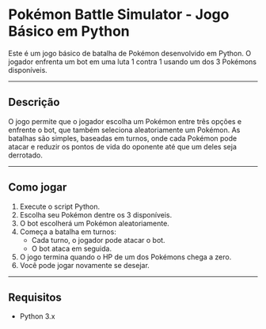 # Pokémon Battle Simulator - Jogo Básico em Python

Este é um jogo básico de batalha de Pokémon desenvolvido em Python. O jogador enfrenta um bot em uma luta 1 contra 1 usando um dos 3 Pokémons disponíveis.

---

## Descrição

O jogo permite que o jogador escolha um Pokémon entre três opções e enfrente o bot, que também seleciona aleatoriamente um Pokémon. As batalhas são simples, baseadas em turnos, onde cada Pokémon pode atacar e reduzir os pontos de vida do oponente até que um deles seja derrotado.

---

## Como jogar

1. Execute o script Python.
2. Escolha seu Pokémon dentre os 3 disponíveis.
3. O bot escolherá um Pokémon aleatoriamente.
4. Começa a batalha em turnos:
   - Cada turno, o jogador pode atacar o bot.
   - O bot ataca em seguida.
5. O jogo termina quando o HP de um dos Pokémons chega a zero.
6. Você pode jogar novamente se desejar.

---

## Requisitos

- Python 3.x
